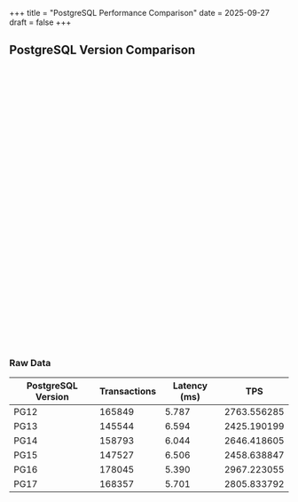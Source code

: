 +++
title = "PostgreSQL Performance Comparison"
date = 2025-09-27
draft = false
+++

## PostgreSQL Version Comparison

<div style="height: 500px;">
    <canvas id="performanceChart"></canvas>
</div>
<script src="https://cdn.jsdelivr.net/npm/chart.js"></script>

### Raw Data

| PostgreSQL Version | Transactions | Latency (ms) | TPS |
|-------------------|--------------|--------------|-----|
| PG12 | 165849 | 5.787 | 2763.556285 |
| PG13 | 145544 | 6.594 | 2425.190199 |
| PG14 | 158793 | 6.044 | 2646.418605 |
| PG15 | 147527 | 6.506 | 2458.638847 |
| PG16 | 178045 | 5.390 | 2967.223055 |
| PG17 | 168357 | 5.701 | 2805.833792 |

<script>
document.addEventListener('DOMContentLoaded', function() {
    const ctx = document.getElementById('performanceChart');
    const data = {
        labels: ['PG12', 'PG13', 'PG14', 'PG15', 'PG16', 'PG17'],
        datasets: [
            {
                label: 'Transactions Processed',
                data: [165849,145544,158793,147527,178045,168357,183431],
                borderColor: 'rgb(255, 99, 132)',
                backgroundColor: 'rgba(255, 99, 132, 0.5)',
                yAxisID: 'y'
            },
            {
                label: 'Latency Average (ms)',
                data: [5.787,6.594,6.044,6.506,5.390,5.701,5.232],
                borderColor: 'rgb(54, 162, 235)',
                backgroundColor: 'rgba(54, 162, 235, 0.5)',
                yAxisID: 'y1'
            },
            {
                label: 'TPS',
                data: [2763.556285,2425.190199,2646.418605,2458.638847,2967.223055,2805.833792],
                borderColor: 'rgb(75, 192, 192)',
                backgroundColor: 'rgba(75, 192, 192, 0.5)',
                yAxisID: 'y2'
            }
        ]
    };

    const config = {
        type: 'bar',
        data: data,
        options: {
            responsive: true,
            interaction: {
                mode: 'index',
                intersect: false,
            },
            stacked: false,
            scales: {
                y: {
                    type: 'linear',
                    display: true,
                    position: 'left',
                    title: {
                        display: true,
                        text: 'Transactions'
                    }
                },
                y1: {
                    type: 'linear',
                    display: true,
                    position: 'right',
                    title: {
                        display: true,
                        text: 'Latency (ms)'
                    },
                    grid: {
                        drawOnChartArea: false
                    }
                },
                y2: {
                    type: 'linear',
                    display: true,
                    position: 'right',
                    title: {
                        display: true,
                        text: 'TPS'
                    },
                    grid: {
                        drawOnChartArea: false
                    }
                }
            }
        }
    };

    new Chart(ctx, config);
});
</script>
